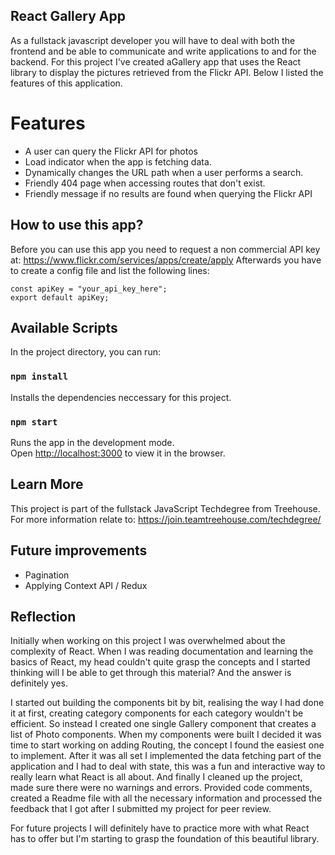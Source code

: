 ## React Gallery App

As a fullstack javascript developer you will have to deal with both the frontend and be able to communicate and write applications to and for the backend.
For this project I've created aGallery app that uses the React library to display the pictures retrieved from the Flickr API. Below I listed the features of this application.

# Features

- A user can query the Flickr API for photos
- Load indicator when the app is fetching data.
- Dynamically changes the URL path when a user performs a search.
- Friendly 404 page when accessing routes that don't exist.
- Friendly message if no results are found when querying the Flickr API

## How to use this app?

Before you can use this app you need to request a non commercial API key at: https://www.flickr.com/services/apps/create/apply
Afterwards you have to create a config file and list the following lines:

```
const apiKey = "your_api_key_here";
export default apiKey;
```

## Available Scripts

In the project directory, you can run:

### `npm install`

Installs the dependencies neccessary for this project.

### `npm start`

Runs the app in the development mode.<br>
Open [http://localhost:3000](http://localhost:3000) to view it in the browser.

## Learn More

This project is part of the fullstack JavaScript Techdegree from Treehouse.
For more information relate to: https://join.teamtreehouse.com/techdegree/

## Future improvements

- Pagination
- Applying Context API / Redux

## Reflection

Initially when working on this project I was overwhelmed about the complexity of React. When I was reading documentation and learning the basics of React,
my head couldn't quite grasp the concepts and I started thinking will I be able to get through this material? And the answer is definitely yes.

I started out building the components bit by bit, realising the way I had done it at first, creating category components for each category wouldn't be efficient. So instead I created one single Gallery component that creates a list of Photo components. When my components were built I decided it was time to start working on adding Routing, the concept I found the easiest one to implement. After it was all set I implemented the data fetching part of the application and I had to deal with state, this was a fun and interactive way to really learn what React is all about. And finally I cleaned up the project, made sure there were no warnings and errors. Provided code comments, created a Readme file with all the necessary information and processed the feedback that I got after I submitted my project for peer review.

For future projects I will definitely have to practice more with what React has to offer but I'm starting to grasp the foundation of this beautiful library.
